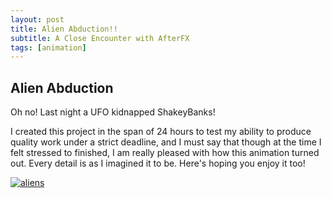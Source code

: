 ```yaml
---
layout: post
title: Alien Abduction!!
subtitle: A Close Encounter with AfterFX
tags: [animation]
---
```


## Alien Abduction

Oh no! Last night a UFO kidnapped ShakeyBanks! 

I created this project in the span of 24 hours to test my ability to produce quality work under a strict deadline, and I must say that though at the time I felt stressed to finished, I am really pleased with how this animation turned out. Every detail is as I imagined it to be. Here's hoping you enjoy it too!

[![aliens](https://i.imgur.com/VH9haJ9.png)](https://youtu.be/wNwOEFcaNSY "Video Title")

